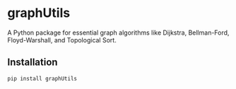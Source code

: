 # graphUtils

A Python package for essential graph algorithms like Dijkstra, Bellman-Ford, Floyd-Warshall, and Topological Sort.

## Installation

```bash
pip install graphUtils